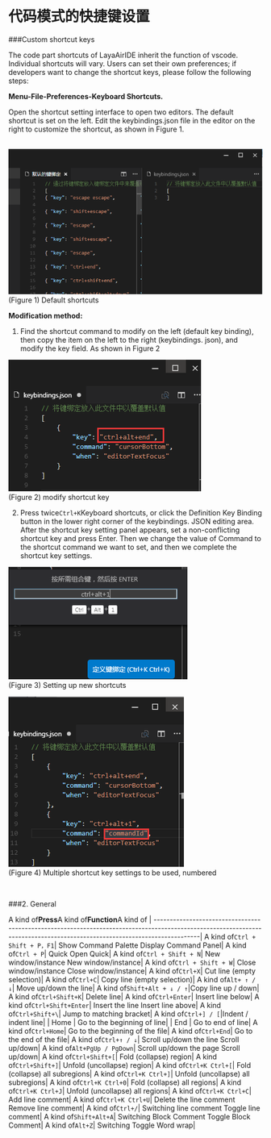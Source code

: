 # 代码模式的快捷键设置

###Custom shortcut keys

The code part shortcuts of LayaAirIDE inherit the function of vscode. Individual shortcuts will vary. Users can set their own preferences; if developers want to change the shortcut keys, please follow the following steps:



**Menu-File-Preferences-Keyboard Shortcuts.**

Open the shortcut setting interface to open two editors. The default shortcut is set on the left. Edit the keybindings.json file in the editor on the right to customize the shortcut, as shown in Figure 1.



​        ![blob.png](img/1.png)<br/>
(Figure 1) Default shortcuts

**Modification method:**

1. Find the shortcut command to modify on the left (default key binding), then copy the item on the left to the right (keybindings. json), and modify the key field. As shown in Figure 2

​![blob.png](img/2.png)<br/>
(Figure 2) modify shortcut key

2. Press twice`Ctrl+K`Keyboard shortcuts, or click the Definition Key Binding button in the lower right corner of the keybindings. JSON editing area. After the shortcut key setting panel appears, set a non-conflicting shortcut key and press Enter. Then we change the value of Command to the shortcut command we want to set, and then we complete the shortcut key settings.

​![blob.png](img/3.png)<br/>
(Figure 3) Setting up new shortcuts

​![blob.png](img/4.png)<br/>
(Figure 4) Multiple shortcut key settings to be used, numbered

​

###2. General

A kind of**Press**A kind of**Function**A kind of
| --------------------------------------------------------------------------------------------------------------------------------------------------------------------------|
A kind of`Ctrl + Shift + P，F1`| Show Command Palette Display Command Panel|
A kind of`Ctrl + P`| Quick Open Quick|
A kind of`Ctrl + Shift + N`| New window/instance New window/instance|
A kind of`Ctrl + Shift + W`| Close window/instance Close window/instance|
A kind of`Ctrl+X`| Cut line (empty selection)|
A kind of`Ctrl+C`| Copy line (empty selection)|
A kind of`Alt+ ↑ / ↓`| Move up/down the line|
A kind of`Shift+Alt + ↓ / ↑`|Copy line up / down|
A kind of`Ctrl+Shift+K`| Delete line|
A kind of`Ctrl+Enter`| Insert line below|
A kind of`Ctrl+Shift+Enter`| Insert the line Insert line above|
A kind of`Ctrl+Shift+\`| Jump to matching bracket|
A kind of`Ctrl+] / [`|Indent / indent line|
| Home | Go to the beginning of line|
| End | Go to end of line|
A kind of`Ctrl+Home`| Go to the beginning of the file|
A kind of`Ctrl+End`| Go to the end of the file|
A kind of`Ctrl+↑ / ↓`| Scroll up/down the line Scroll up/down|
A kind of`Alt+PgUp / PgDown`| Scroll up/down the page Scroll up/down|
A kind of`Ctrl+Shift+[`| Fold (collapse) region|
A kind of`Ctrl+Shift+]`| Unfold (uncollapse) region|
A kind of`Ctrl+K Ctrl+[`| Fold (collapse) all subregions|
A kind of`Ctrl+K Ctrl+]`| Unfold (uncollapse) all subregions|
A kind of`Ctrl+K Ctrl+0`| Fold (collapse) all regions|
A kind of`Ctrl+K Ctrl+J`| Unfold (uncollapse) all regions|
A kind of`Ctrl+K Ctrl+C`| Add line comment|
A kind of`Ctrl+K Ctrl+U`| Delete the line comment Remove line comment|
A kind of`Ctrl+/`| Switching line comment Toggle line comment|
A kind of`Shift+Alt+A`| Switching Block Comment Toggle Block Comment|
A kind of`Alt+Z`| Switching Toggle Word wrap|